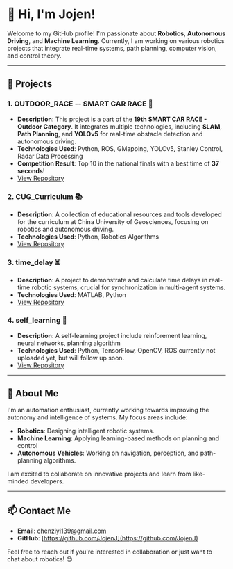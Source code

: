 # 👋 Hi, I'm Jojen!

Welcome to my GitHub profile! I'm passionate about **Robotics**, **Autonomous Driving**, and **Machine Learning**. Currently, I am working on various robotics projects that integrate real-time systems, path planning, computer vision, and control theory.

---

## 🚀 **Projects**

### 1. **OUTDOOR_RACE -- SMART CAR RACE** 🚗
   - **Description**: This project is a part of the **19th SMART CAR RACE - Outdoor Category**. It integrates multiple technologies, including **SLAM**, **Path Planning**, and **YOLOv5** for real-time obstacle detection and autonomous driving.
   - **Technologies Used**: Python, ROS, GMapping, YOLOv5, Stanley Control, Radar Data Processing
   - **Competition Result**: Top 10 in the national finals with a best time of **37 seconds**!
   - [View Repository](https://github.com/JojenJ/OUTDOOR_RACE--SMART_CAR_RACE)

### 2. **CUG_Curriculum** 📚
   - **Description**: A collection of educational resources and tools developed for the curriculum at China University of Geosciences, focusing on robotics and autonomous driving.
   - **Technologies Used**: Python, Robotics Algorithms
   - [View Repository](https://github.com/JojenJ/CUG_Curriculum)

### 3. **time_delay** ⏳
   - **Description**: A project to demonstrate and calculate time delays in real-time robotic systems, crucial for synchronization in multi-agent systems.
   - **Technologies Used**: MATLAB, Python
   - [View Repository](https://github.com/JojenJ/time_delay)

### 4. **self_learning** 🤖
   - **Description**: A self-learning project include reinforement learning, neural networks, planning algorithm
   - **Technologies Used**: Python, TensorFlow, OpenCV, ROS
     currently not uploaded yet, but will follow up soon.
   - [View Repository](https://github.com/JojenJ/self_learning)

---

## 🌱 **About Me**

I'm an automation enthusiast, currently working towards improving the autonomy and intelligence of systems. My focus areas include:

- **Robotics**: Designing intelligent robotic systems.
- **Machine Learning**: Applying learning-based methods on planning and control
- **Autonomous Vehicles**: Working on navigation, perception, and path-planning algorithms.

I am excited to collaborate on innovative projects and learn from like-minded developers.

---

## 📫 **Contact Me**

- **Email**: chenziyi139@gmail.com
- **GitHub**: [https://github.com/JojenJ](https://github.com/JojenJ)

Feel free to reach out if you're interested in collaboration or just want to chat about robotics! 😊
